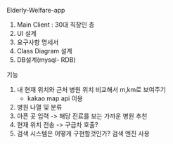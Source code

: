 Elderly-Welfare-app

1. Main Client  : 30대 직장인 층
2. UI 설계
3. 요구사항 명세서
4. Class Diagram 설계 
5. DB설계(mysql- RDB) 

 기능 
1. 내 현재 위치와 근처 병원 위치 비교해서 m,km로 보여주기
   -  kakao map api 이용
2. 병원 나열 및 분류
3. 아픈 곳 입력 -> 해당 진료를 보는 가까운 병원 추천
4. 현재 위치 전송 -> 구급차 호출?
5. 검색 시스템은 어떻게 구현할것인가?
    검색 엔진 사용
